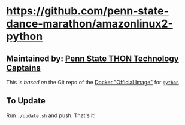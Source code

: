 # https://github.com/penn-state-dance-marathon/amazonlinux2-python

## Maintained by: [Penn State THON Technology Captains](https://thon.org)

This is *based on* the Git repo of the [Docker "Official Image"](https://github.com/docker-library/official-images#what-are-official-images) for [`python`](https://hub.docker.com/_/python/) 


## To Update
Run `./update.sh` and push. That's it!
